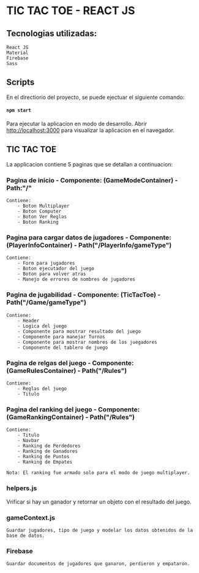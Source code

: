 # TIC TAC TOE - REACT JS

## Tecnologias utilizadas:
    
    React JS
    Material
    Firebase
    Sass

## Scripts

En el directiorio del proyecto, se puede ejectuar el siguiente comando:

#### `npm start`

Para ejecutar la aplicacion en modo de desarrollo.
Abrir [http://localhost:3000](http://localhost:3000) para visualizar la aplicacion en el navegador.


## TIC TAC TOE
La applicacion contiene 5 paginas que se detallan a continuacion:

### Pagina de inicio - Componente: (GameModeContainer) - Path:"/"
    Contiene:
        - Boton Multiplayer
        - Boton Computer
        - Boton Ver Reglas
        - Boton Ranking

###  Pagina para cargar datos de jugadores - Componente: (PlayerInfoContainer) - Path("/PlayerInfo/gameType")
    Contiene:
        - Form para jugadores
        - Boton ejecutador del juego
        - Boton para volver atras 
        - Manejo de errores de nombres de jugadores


### Pagina de jugabilidad - Componente: (TicTacToe) - Path("/Game/gameType")
    Contiene:
        - Header
        - Logica del juego
        - Componente para mostrar resultado del juego
        - Componente para manejar Turnos
        - Componente para mostrar nombres de los juegadores
        - Componente del tablero de juego

### Pagina de relgas del juego - Componente: (GameRulesContainer) - Path("/Rules")
    Contiene:
        - Reglas del juego
        - Titulo

### Pagina del ranking del juego - Componente: (GameRankingContainer) - Path("/Rules")
    Contiene:
        - Titulo
        - Navbar
        - Ranking de Perdedores
        - Ranking de Ganadores
        - Ranking de Puntos
        - Ranking de Empates

    Nota: El ranking fue armado solo para el modo de juego multiplayer.    

### helpers.js
   Vrificar si hay un ganador y retornar un objeto con el resultado del juego.

### gameContext.js
    Guardar jugadores, tipo de juego y modelar los datos obtenidos de la base de datos.

### Firebase
    Guardar documentos de jugadores que ganaron, perdieron y empataron.


